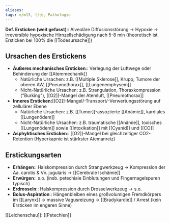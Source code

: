 ```yaml
---
aliases: 
tags: m/m13, f/🫁, Pathologie
---
```


**Def. Ersticken (weit gefasst)**:: Alveoläre Diffusionsstörung → Hypoxie → irreversible hypoxische Hirnzellschädigung nach 5-8 min (theoretisch ist Ersticken bei 100% die [[Todesursache]])

## Ursachen des Erstickens
- **Äußeres mechanisches Ersticken**:: Verlegung der Luftwege oder Behinderung der [[Atemmechanik]]
    - Natürliche Ursachen: z.B. [[Multiple Sklerose]], Krupp, Tumore der oberen AW, [[Pneumothorax]], [[Lungenemphysem]]
    - Nicht-Natürliche Ursachen: z.B. Strangulation, Thoraxkompression ("Burking"), [[O2]]-Mangel der Atemluft, [[Pneumothorax]]
- **Inneres Ersticken:**[[O2]]-Mangel/-Transport/-Verwertungsstörung auf zellulärer Ebene
    - Natürliche Ursachen: z.B. [[Tumor]]-assoziierte [[Anämie]], kardiales [[Lungenödem]]
    - Nicht-Natürliche Ursachen: z.B. traumatische [[Anämie]], toxisches [[Lungenödem]] sowie [[Intoxikation]] mit [[Cyanid]] und [[CO]]
- **Asphyktisches Ersticken**:: [[O2]]-Mangel bei gleichzeitiger CO2-Retention (Hyperkapnie ist stärkster Atemanreiz)

## Erstickungsarten
- **Erhängen**:: Halskompression durch Strangwerkzeug → Kompression der Aa. carotis & Vv. jugularis → [[Cerebrale Ischämie]]
- **Erwürgen**:: s.o. (insb. petechiale Einblutungen und Fingernagelspuren typisch)
- **Erdrosseln**:: Halskompression durch Drosselwerkzeug → s.o.
- **Bolus-Aspiration**:: Hängenbleiben eines großvolumigen Fremdkörpers im [[Larynx]] → massive Vagusreizung → [[Bradykardie]] / Arrest (kein Ersticken im engeren Sinne)

[[Leichenschau]]: [[Petechien]]



